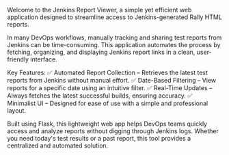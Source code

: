 Welcome to the Jenkins Report Viewer, a simple yet efficient web application designed to streamline access to Jenkins-generated Rally HTML reports.

In many DevOps workflows, manually tracking and sharing test reports from Jenkins can be time-consuming. This application automates the process by fetching, organizing, and displaying Jenkins report links in a clean, user-friendly interface.

Key Features:
✅ Automated Report Collection – Retrieves the latest test reports from Jenkins without manual effort.
✅ Date-Based Filtering – View reports for a specific date using an intuitive filter.
✅ Real-Time Updates – Always fetches the latest successful builds, ensuring accuracy.
✅ Minimalist UI – Designed for ease of use with a simple and professional layout.

Built using Flask, this lightweight web app helps DevOps teams quickly access and analyze reports without digging through Jenkins logs. Whether you need today's test results or a past report, this tool provides a centralized and automated solution.
